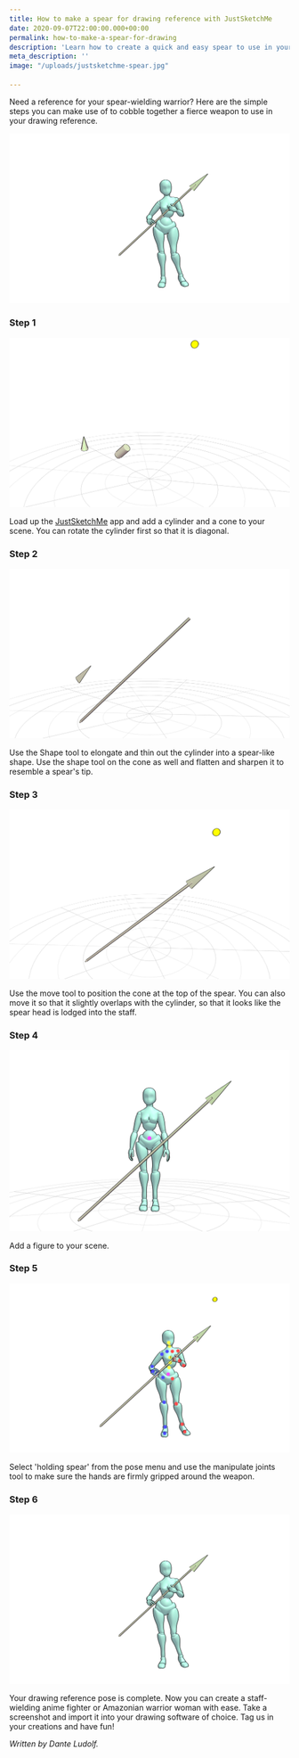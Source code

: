 ```yaml
---
title: How to make a spear for drawing reference with JustSketchMe
date: 2020-09-07T22:00:00.000+00:00
permalink: how-to-make-a-spear-for-drawing
description: 'Learn how to create a quick and easy spear to use in your drawing references. '
meta_description: ''
image: "/uploads/justsketchme-spear.jpg"

---
```

Need a reference for your spear-wielding warrior? Here are the simple steps you can make use of to cobble together a fierce weapon to use in your drawing reference. 

![](/uploads/spear-8.png)

### Step 1

![](/uploads/spear-1.png)

Load up the [JustSketchMe](https://justsketch.me/ "justsketchme") app and add a cylinder and a cone to your scene. You can rotate the cylinder first so that it is diagonal. 

### Step 2

![](/uploads/spear-4.png)

Use the Shape tool to elongate and thin out the cylinder into a spear-like shape. Use the shape tool on the cone as well and flatten and sharpen it to resemble a spear's tip. 

### Step 3

![](/uploads/spear-5.png)

Use the move tool to position the cone at the top of the spear. You can also move it so that it slightly overlaps with the cylinder, so that it looks like the spear head is lodged into the staff. 

### Step 4

![](/uploads/spear-6.png)

Add a figure to your scene. 

### Step 5

![](/uploads/spear-7.png)

Select 'holding spear' from the pose menu and use the manipulate joints tool to make sure the hands are firmly gripped around the weapon. 

### Step 6

![](/uploads/spear-8.png)

Your drawing reference pose is complete. Now you can create a staff-wielding anime fighter or Amazonian warrior woman with ease. Take a screenshot and import it into your drawing software of choice. Tag us in your creations and have fun! 

_Written by Dante Ludolf._
